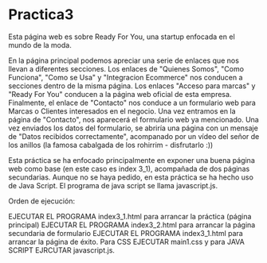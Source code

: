 # Practica3

Esta página web es sobre Ready For You, una startup enfocada en el mundo de la moda.

En la página principal podemos apreciar una serie de enlaces que nos llevan a diferentes secciones. Los enlaces de "Quienes Somos", "Como Funciona", "Como se Usa" y "Integracion Ecommerce" nos conducen a secciones dentro de la misma página. Los enlaces "Acceso para marcas" y "Ready For You" conducen a la página web oficial de esta empresa. Finalmente, el enlace de "Contacto" nos conduce a un formulario web para Marcas o Clientes interesados en el negocio. Una vez entramos en la página de "Contacto", nos aparecerá el formulario web ya mencionado. Una vez enviados los datos del formulario, se abriría una página con un mensaje de "Datos recibidos correctamente", acompanado por un vídeo del señor de los anillos (la famosa cabalgada de los rohirrim - disfrutarlo :))

Esta práctica se ha enfocado principalmente en exponer una buena página web como base (en este caso es index 3_1), acompañada de dos páginas secundarias. Aunque no se haya pedido, en esta práctica se ha hecho uso de Java Script. El programa de java script se llama javascript.js. 

Orden de ejecución:

EJECUTAR EL PROGRAMA index3_1.html para arrancar la práctica (página principal) EJECUTAR EL PROGRAMA index3_2.html para arrancar la página secundaria de formulario EJECUTAR EL PROGRAMA index3_1.html para arrancar la página de éxito. Para CSS EJECUTAR main1.css y para JAVA SCRIPT EJRCUTAR javascript.js.

